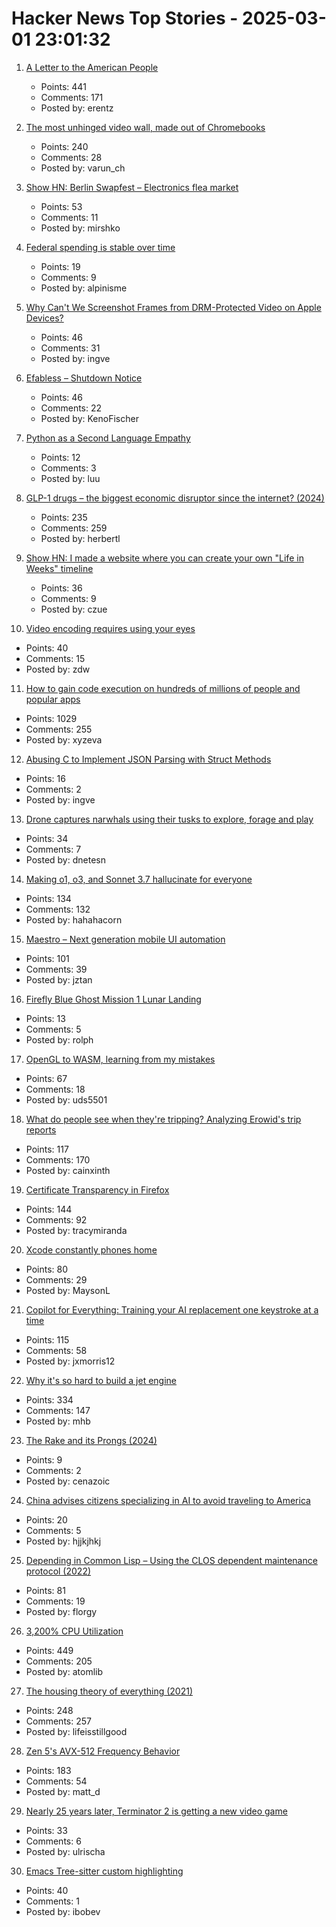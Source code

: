 # Hacker News Top Stories - 2025-03-01 23:01:32

1. [A Letter to the American People](https://18f.org/)
   - Points: 441
   - Comments: 171
   - Posted by: erentz

2. [The most unhinged video wall, made out of Chromebooks](https://varun.ch/posts/videowall/)
   - Points: 240
   - Comments: 28
   - Posted by: varun_ch

3. [Show HN: Berlin Swapfest – Electronics flea market](https://www.swapfest.berlin/)
   - Points: 53
   - Comments: 11
   - Posted by: mirshko

4. [Federal spending is stable over time](https://lbo-news.com/2025/02/16/no-federal-spending-and-employment-are-not-out-of-control/)
   - Points: 19
   - Comments: 9
   - Posted by: alpinisme

5. [Why Can't We Screenshot Frames from DRM-Protected Video on Apple Devices?](https://daringfireball.net/2025/03/why_cant_we_screenshot_frames_from_drm-protected_video)
   - Points: 46
   - Comments: 31
   - Posted by: ingve

6. [Efabless – Shutdown Notice](https://efabless.com/notice)
   - Points: 46
   - Comments: 22
   - Posted by: KenoFischer

7. [Python as a Second Language Empathy](https://ballingt.com/python-second-language-empathy/)
   - Points: 12
   - Comments: 3
   - Posted by: luu

8. [GLP-1 drugs – the biggest economic disruptor since the internet? (2024)](https://wildfirelabs.substack.com/p/the-100-trillion-disruption-the-unforeseen)
   - Points: 235
   - Comments: 259
   - Posted by: herbertl

9. [Show HN: I made a website where you can create your own "Life in Weeks" timeline](https://lifeweeks.app/)
   - Points: 36
   - Comments: 9
   - Posted by: czue

10. [Video encoding requires using your eyes](https://redvice.org/2025/encoding-requires-eyes/)
   - Points: 40
   - Comments: 15
   - Posted by: zdw

11. [How to gain code execution on hundreds of millions of people and popular apps](https://kibty.town/blog/todesktop/)
   - Points: 1029
   - Comments: 255
   - Posted by: xyzeva

12. [Abusing C to Implement JSON Parsing with Struct Methods](https://xnacly.me/posts/2025/json-parser-in-c-with-methods/)
   - Points: 16
   - Comments: 2
   - Posted by: ingve

13. [Drone captures narwhals using their tusks to explore, forage and play](https://phys.org/news/2025-02-drone-captures-narwhals-tusks-explore.html)
   - Points: 34
   - Comments: 7
   - Posted by: dnetesn

14. [Making o1, o3, and Sonnet 3.7 hallucinate for everyone](https://bengarcia.dev/making-o1-o3-and-sonnet-3-7-hallucinate-for-everyone)
   - Points: 134
   - Comments: 132
   - Posted by: hahahacorn

15. [Maestro – Next generation mobile UI automation](https://github.com/mobile-dev-inc/Maestro)
   - Points: 101
   - Comments: 39
   - Posted by: jztan

16. [Firefly Blue Ghost Mission 1 Lunar Landing](https://plus.nasa.gov/scheduled-video/firefly-blue-ghost-mission-1-lunar-landing/)
   - Points: 13
   - Comments: 5
   - Posted by: rolph

17. [OpenGL to WASM, learning from my mistakes](https://uds5501.github.io/mindpalace/2025/03/01/opengl-webgl-porting.html)
   - Points: 67
   - Comments: 18
   - Posted by: uds5501

18. [What do people see when they're tripping? Analyzing Erowid's trip reports](https://themicrodose.substack.com/p/what-do-people-see-when-theyre-tripping)
   - Points: 117
   - Comments: 170
   - Posted by: cainxinth

19. [Certificate Transparency in Firefox](https://blog.transparency.dev/ct-in-firefox)
   - Points: 144
   - Comments: 92
   - Posted by: tracymiranda

20. [Xcode constantly phones home](https://lapcatsoftware.com/articles/2025/2/5.html?__readwiseLocation=)
   - Points: 80
   - Comments: 29
   - Posted by: MaysonL

21. [Copilot for Everything: Training your AI replacement one keystroke at a time](https://substack.com/home/post/p-158101095)
   - Points: 115
   - Comments: 58
   - Posted by: jxmorris12

22. [Why it's so hard to build a jet engine](https://www.construction-physics.com/p/why-its-so-hard-to-build-a-jet-engine)
   - Points: 334
   - Comments: 147
   - Posted by: mhb

23. [The Rake and its Prongs (2024)](https://christiantietze.de/posts/2024/06/the-rake-and-its-prongs/)
   - Points: 9
   - Comments: 2
   - Posted by: cenazoic

24. [China advises citizens specializing in AI to avoid traveling to America](https://www.saba.ye/en/news3445018.htm)
   - Points: 20
   - Comments: 5
   - Posted by: hjjkjhkj

25. [Depending in Common Lisp – Using the CLOS dependent maintenance protocol (2022)](https://stevelosh.com/blog/2022/08/depending-in-common-lisp/)
   - Points: 81
   - Comments: 19
   - Posted by: florgy

26. [3,200% CPU Utilization](https://josephmate.github.io/2025-02-26-3200p-cpu-util/)
   - Points: 449
   - Comments: 205
   - Posted by: atomlib

27. [The housing theory of everything (2021)](https://worksinprogress.co/issue/the-housing-theory-of-everything/)
   - Points: 248
   - Comments: 257
   - Posted by: lifeisstillgood

28. [Zen 5's AVX-512 Frequency Behavior](https://chipsandcheese.com/p/zen-5s-avx-512-frequency-behavior)
   - Points: 183
   - Comments: 54
   - Posted by: matt_d

29. [Nearly 25 years later, Terminator 2 is getting a new video game](https://gizmodo.com/nearly-25-years-later-terminator-2-is-getting-a-new-video-game-2000570123)
   - Points: 33
   - Comments: 6
   - Posted by: ulrischa

30. [Emacs Tree-sitter custom highlighting](https://amitp.blogspot.com/2025/02/emacs-tree-sitter-custom-highlighting.html)
   - Points: 40
   - Comments: 1
   - Posted by: ibobev

